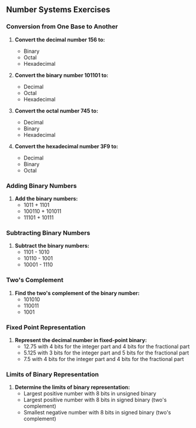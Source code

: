 ## Number Systems Exercises

### Conversion from One Base to Another
1. **Convert the decimal number 156 to:**
   - Binary
   - Octal
   - Hexadecimal

2. **Convert the binary number 101101 to:**
   - Decimal
   - Octal
   - Hexadecimal

3. **Convert the octal number 745 to:**
   - Decimal
   - Binary
   - Hexadecimal

4. **Convert the hexadecimal number 3F9 to:**
   - Decimal
   - Binary
   - Octal

### Adding Binary Numbers
1. **Add the binary numbers:**
   - 1011 + 1101
   - 100110 + 101011
   - 11101 + 10111

### Subtracting Binary Numbers
1. **Subtract the binary numbers:**
   - 1101 - 1010
   - 10110 - 1001
   - 10001 - 1110

### Two's Complement
1. **Find the two's complement of the binary number:**
   - 101010
   - 110011
   - 1001

### Fixed Point Representation
1. **Represent the decimal number in fixed-point binary:**
   - 12.75 with 4 bits for the integer part and 4 bits for the fractional part
   - 5.125 with 3 bits for the integer part and 5 bits for the fractional part
   - 7.5 with 4 bits for the integer part and 4 bits for the fractional part

### Limits of Binary Representation
1. **Determine the limits of binary representation:**
   - Largest positive number with 8 bits in unsigned binary
   - Largest positive number with 8 bits in signed binary (two's complement)
   - Smallest negative number with 8 bits in signed binary (two's complement)